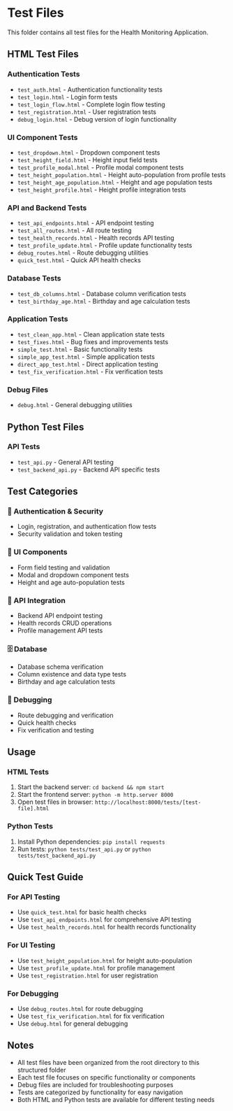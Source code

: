 # Test Files

This folder contains all test files for the Health Monitoring Application.

## HTML Test Files

### Authentication Tests
- `test_auth.html` - Authentication functionality tests
- `test_login.html` - Login form tests
- `test_login_flow.html` - Complete login flow testing
- `test_registration.html` - User registration tests
- `debug_login.html` - Debug version of login functionality

### UI Component Tests
- `test_dropdown.html` - Dropdown component tests
- `test_height_field.html` - Height input field tests
- `test_profile_modal.html` - Profile modal component tests
- `test_height_population.html` - Height auto-population from profile tests
- `test_height_age_population.html` - Height and age population tests
- `test_height_profile.html` - Height profile integration tests

### API and Backend Tests
- `test_api_endpoints.html` - API endpoint testing
- `test_all_routes.html` - All route testing
- `test_health_records.html` - Health records API testing
- `test_profile_update.html` - Profile update functionality tests
- `debug_routes.html` - Route debugging utilities
- `quick_test.html` - Quick API health checks

### Database Tests
- `test_db_columns.html` - Database column verification tests
- `test_birthday_age.html` - Birthday and age calculation tests

### Application Tests
- `test_clean_app.html` - Clean application state tests
- `test_fixes.html` - Bug fixes and improvements tests
- `simple_test.html` - Basic functionality tests
- `simple_app_test.html` - Simple application tests
- `direct_app_test.html` - Direct application testing
- `test_fix_verification.html` - Fix verification tests

### Debug Files
- `debug.html` - General debugging utilities

## Python Test Files

### API Tests
- `test_api.py` - General API testing
- `test_backend_api.py` - Backend API specific tests

## Test Categories

### 🔐 Authentication & Security
- Login, registration, and authentication flow tests
- Security validation and token testing

### 🎨 UI Components
- Form field testing and validation
- Modal and dropdown component tests
- Height and age auto-population tests

### 🔌 API Integration
- Backend API endpoint testing
- Health records CRUD operations
- Profile management API tests

### 🗄️ Database
- Database schema verification
- Column existence and data type tests
- Birthday and age calculation tests

### 🐛 Debugging
- Route debugging and verification
- Quick health checks
- Fix verification and testing

## Usage

### HTML Tests
1. Start the backend server: `cd backend && npm start`
2. Start the frontend server: `python -m http.server 8000`
3. Open test files in browser: `http://localhost:8000/tests/[test-file].html`

### Python Tests
1. Install Python dependencies: `pip install requests`
2. Run tests: `python tests/test_api.py` or `python tests/test_backend_api.py`

## Quick Test Guide

### For API Testing
- Use `quick_test.html` for basic health checks
- Use `test_api_endpoints.html` for comprehensive API testing
- Use `test_health_records.html` for health records functionality

### For UI Testing
- Use `test_height_population.html` for height auto-population
- Use `test_profile_update.html` for profile management
- Use `test_registration.html` for user registration

### For Debugging
- Use `debug_routes.html` for route debugging
- Use `test_fix_verification.html` for fix verification
- Use `debug.html` for general debugging

## Notes

- All test files have been organized from the root directory to this structured folder
- Each test file focuses on specific functionality or components
- Debug files are included for troubleshooting purposes
- Tests are categorized by functionality for easy navigation
- Both HTML and Python tests are available for different testing needs 